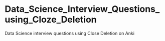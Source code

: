 # Data_Science_Interview_Questions_using_Cloze_Deletion
Data Science interview questions using Close Deletion on Anki
